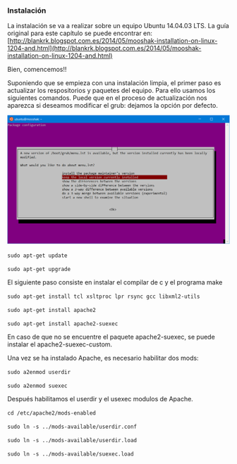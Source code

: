 ### Instalación

La instalación se va a realizar sobre un equipo Ubuntu 14.04.03 LTS. La guía original para este capítulo se puede encontrar en: [http://blankrk.blogspot.com.es/2014/05/mooshak-installation-on-linux-1204-and.html](http://blankrk.blogspot.com.es/2014/05/mooshak-installation-on-linux-1204-and.html)

Bien, comencemos!!

Suponiendo que se empieza con una instalación limpia, el primer paso es actualizar los respositorios y paquetes del equipo. Para ello usamos los siguientes comandos. Puede que en el proceso de actualización nos aparezca si deseamos modificar el grub: dejamos la opción por defecto.

![](/images/actualizacion.png)

`sudo apt-get update`

`sudo apt-get upgrade`

El siguiente paso consiste en instalar el compilar de c y el programa make

`sudo apt-get install tcl xsltproc lpr rsync gcc libxml2-utils`

`sudo apt-get install apache2`

`sudo apt-get install apache2-suexec`

En caso de que no se encuentre el paquete apache2-suexec, se puede instalar el apache2-suexec-custom.



Una vez se ha instalado Apache, es necesario habilitar dos mods:

`sudo a2enmod userdir`

`sudo a2enmod suexec`

Después habilitamos el userdir y el usexec modulos de Apache.

`cd /etc/apache2/mods-enabled`

`sudo ln -s ../mods-available/userdir.conf`

`sudo ln -s ../mods-available/userdir.load`

`sudo ln -s ../mods-available/suexec.load`

